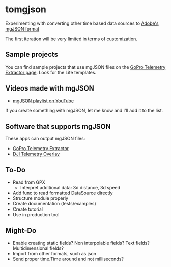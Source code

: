 # tomgjson

Experimenting with converting other time based data sources to [Adobe's mgJSON format](https://github.com/JuanIrache/mgjson)

The first iteration will be very limited in terms of customization.

## Sample projects

You can find sample projects that use mgJSON files on the [GoPro Telemetry Extractor page](https://goprotelemetryextractor.com#ae). Look for the Lite templates.

## Videos made with mgJSON

- [mgJSON playlist on YouTube](https://youtu.be/TAdxsTv4hPU?list=PLgoeWSWqXedI7FbZccAEudt2_t8qPX0Px)

If you create something with mgJSON, let me know and I'll add it to the list.

## Software that supports mgJSON

These apps can output mgJSON files:

- [GoPro Telemetry Extractor](https://goprotelemetryextractor.com)
- [DJI Telemetry Overlay](https://djitelemetryoverlay.com)

## To-Do

- Read from GPX
  - Interpret additional data: 3d distance, 3d speed
- Add func to read formatted DataSource directly
- Structure module properly
- Create documentation (tests/examples)
- Create tutorial
- Use in production tool

## Might-Do

- Enable creating static fields? Non interpolable fields? Text fields? Multidimensional fields?
- Import from other formats, such as json
- Send proper time.Time around and not milliseconds?
